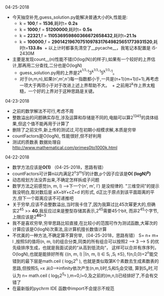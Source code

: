 04-25-2018
+ 今天抽空补充,guess_solution.py能解决普通大小的k,性能是:
  + k = **100**,f = **1536**,耗时t= **0.2s**
  + k = **1000**,f = **51200000**,耗时t= **0.5s**
  + k = **22321**,f = **110536959860366672658432**,耗时t=**21.1s**
  + k = **100000**,f = **290142196707510978317649825651773931520**,耗时t=**133.8s**
  + 以上计时都事先清空了__pycache__，我笔记本配置是 i5-2430M
+ 主要是发现count__(n)性能不错(O(log(N))的样子),如果有一个较好的上界估计,那再用二分查找,二分也是O(logN)
  + guess_solution.py用的上界是2<sup>k<sup>1/3</sup>-1</sup>3<sup>k<sup>1/3</sup>-1</sup>5<sup>k<sup>1/3</sup>-1</sup>。
  + 对于(n,m,n),如果(n',m',n')每一指数都小于,一共是(n+1)(m+1)(l+1),再考虑一项大于两项小于对于改进上述上界帮助不大。
  + 之前用2<sup>k</sup>作上界太粗糙，一个好的上界对于这种思路是关键。  

04-23-2018
+ 之前的数学解法不可行,考虑不周
+ 整数溢出的问题确实存在,涉及运算和存储是不同的,电脑可以算2<sup>1345</sup>的具体结果,但这个值不能再用于计算了
+ 删除了之前文件,新上传的测试过,可在初期小规模求解,本质是穷举
+ countFactors是O(logN), 性能很好,但不好利用
+ 测试的质数表 数据处理自 http://www.mathematical.com/primes0to1000k.html

04-22-2018
+ 数学方法应该是**O(1)**  （04-25-2018，思路有错）
+ countFactors可计算n以内满足2<sup>n</sup>3<sup>m</sup>5<sup>l</sup>的计数,p个因子应该是**O( (logN)<sup>p</sup>)**
+ 动态规划方法没弄出来,不确定怎样拆成子问题
+ 数学方法之前感觉(n, m, l) -->下一个(n', m', l') 是没规律的. "三维空间"的提示我没明白,取对数后是 aX+bY+cZ=d 的形式, d正比于原点到该平面距离的平方,但下一个距离应该不可递推吧
+ 关于穷举,应该不会整数溢出,当时我卡住了,因为我算过比45次幂更大的,但确实2<sup>45</sup> >> **4G**,我反应过来是整型存储其表示,2<sup>45</sup>需要45个bit,
而非2<sup>45</sup>个字节,上限应该是2<sup>**4G**+3</sup>
+ 我不是喜欢穷举,穷举思路比较直接,在比较小的范围可作为测试函数,大幂次的计算应该是O(logN)次乘法,且计算机擅长数值计算
+ 不优美的一种方法,不确定算不算穷举,（04-25-2018，思路有错）
S= n+ m+ l ,按照S的值将(n, m, l)的组合分类,同类的所有组合可以按照2 --> 3 --> 5 的优先级排序生成，也就是我面试说的“从高到低流向“，
这样可以合并有序序列，O(logN),也就是能排好所有 {(n, m, l) |(n, m, l) ∈ S<sub>i</sub> ,S<sub>i</sub> ≤S},
f(n,0,0)=2<sup>n</sup>能交错到的最下层是math.ceil ( log<sub>5</sub>2<sup>n</sup> ),
也就是类似取第K个素数去生成素数表的思路,但按照S<sub>i</sub> =x 从0-->infinity依次产生(n,m,l)时,S<sub>i</sub>和S<sub>j</sub>会交错,
算到S<sub>x</sub>时,可认为 n= math.ceil ( log<sub>5</sub>2<sup>S<sub>x</sub></sup> ),m=0,l=0,及之前的(m,n,l)已经排好了,不会有交错了
+ 在最新版的pychrm IDE 函数中import不会提示不规范
